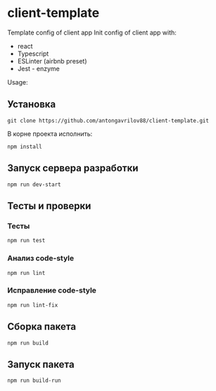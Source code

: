 # client-template
Template config of client app
Init config of client app with:
- react
- Typescript
- ESLinter (airbnb preset)
- Jest - enzyme

Usage:
## Установка
```
git clone https://github.com/antongavrilov88/client-template.git
```
В корне проекта исполнить:
```
npm install
```

## Запуск сервера разработки
```
npm run dev-start
```

## Тесты и проверки

### Тесты
```
npm run test
```
### Анализ code-style
```
npm run lint
```
### Исправление code-style
```
npm run lint-fix
```
## Сборка пакета
```
npm run build
```

## Запуск пакета
```
npm run build-run
```
